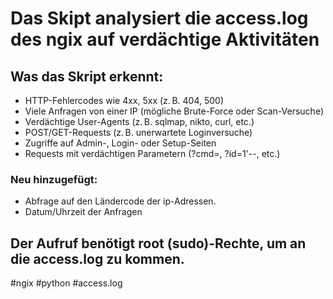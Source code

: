 # Das Skipt analysiert die access.log des ngix auf verdächtige Aktivitäten
## Was das Skript erkennt:
- HTTP-Fehlercodes wie 4xx, 5xx (z. B. 404, 500)
- Viele Anfragen von einer IP (mögliche Brute-Force oder Scan-Versuche)
- Verdächtige User-Agents (z. B. sqlmap, nikto, curl, etc.)
- POST/GET-Requests (z. B. unerwartete Loginversuche)
- Zugriffe auf Admin-, Login- oder Setup-Seiten
- Requests mit verdächtigen Parametern (?cmd=, ?id=1'--, etc.)
### Neu hinzugefügt: 
- Abfrage auf den Ländercode der ip-Adressen.
- Datum/Uhrzeit der Anfragen

## Der Aufruf benötigt root (sudo)-Rechte, um an die access.log zu kommen.
#ngix #python #access.log

